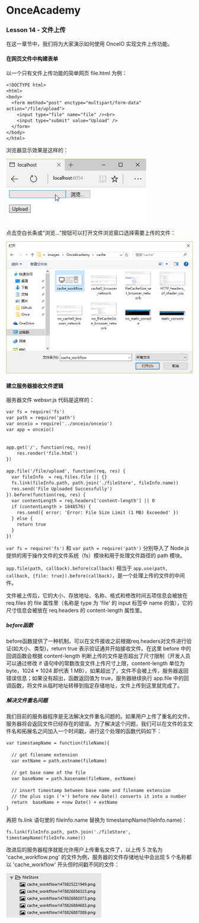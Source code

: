 # OnceAcademy
### Lesson 14 - 文件上传    

在这一章节中，我们将为大家演示如何使用 OnceIO 实现文件上传功能。

#### 在网页文件中构建表单

以一个只有文件上传功能的简单网页 file.html 为例：

	<!DOCTYPE html>
	<html>
	<body>
	  <form method="post" enctype="multipart/form-data" action="/file/upload">
	    <input type="file" name="file" /><br>
	    <input type="submit" value="Upload" />
	  </form>
	</body>
	</html>

浏览器显示效果是这样的：  
  
![网页显示效果][1]  
  
点击空白长条或“浏览…”按钮可以打开文件浏览窗口选择需要上传的文件：  
  
![文件浏览窗口][2]  
  
#### 建立服务器接收文件逻辑

服务器文件 websvr.js 代码是这样的：

	var fs = require('fs')
	var path = require('path')
	var onceio = require('../onceio/onceio')
	var app = onceio()


	app.get('/', function(req, res){
	    res.render('file.html')
	})

	app.file('/file/upload', function(req, res) {
	  var fileInfo  = req.files.file || {}
	  fs.link(fileInfo.path, path.join('./fileStore', fileInfo.name))
	  res.send('File Uploaded Successfully')
	}).before(function(req, res) {
	  var contentLength = req.headers['content-length'] || 0
	  if (contentLength > 1048576) {
	    res.send({ error: 'Error: File Size Limit (1 MB) Exceeded' })
	  } else {
	    return true
	  }
	})

`var fs = require('fs')` 和 `var path = require('path')` 分别导入了 Node.js 提供的用于操作文件的文件系统（fs）模块和用于处理文件路径的 path 模块。  
  
`app.file(path, callback).before(callback)` 相当于 `app.use(path, callback, {file: true}).before(callback)`，是一个处理上传的文件的中间件。  
  
文件被上传后，它的大小、存放地址、名称、格式和修改时间五项信息会被放在 req.files 的 file 属性里（名称是 type
为 'file' 的 input 标签中 name 的值），它的尺寸信息会被放在 req.headers 的 content-length 属性里。

##### before函数

before函数提供了一种机制，可以在文件接收之前根据req.headers对文件进行验证(如大小、类型)，return true 表示验证通并开始接收文件。在这里 before 中的回调函数会根据 content-length 判断上传的文件是否超出了尺寸限制（开发人员可以通过修改 if 语句中的常数改变文件上传尺寸上限，content-length 单位为 byte，1024 * 1024 即代表 1 MB），如果超出了，文件不会被上传，服务器返回错误信息；如果没有超出，函数返回值为 true，服务器继续执行 app.file 中的回调函数，将文件从临时地址转移到指定存储地址，文件上传到这里就完成了。  
  
##### 解决文件重名问题

我们目前的服务器程序是无法解决文件重名问题的。如果用户上传了重名的文件，服务器将会返回文件已经存在的错误。为了解决这个问题，我们可以在文件的主文件名和拓展名之间加入一个时间戳，进行这个处理的函数代码如下：

	var timestampName = function(fileName){

	  // get filename extension
	  var extName = path.extname(fileName) 

	  // get base name of the file
	  var baseName = path.basename(fileName, extName)

	  // insert timestamp between base name and filename extension
	  // the plus sign ('+') before new Date() converts it into a number
	  return  baseName + +new Date() + extName
	}

再把 fs.link 语句里的 fileInfo.name 替换为 timestampName(fileInfo.name)：

	fs.link(fileInfo.path, path.join('./fileStore', timestampName(fileInfo.name)))

改进后的服务器程序就能允许用户上传重名文件了，以上传 5 次名为 'cache_workflow.png' 的文件为例，服务器的文件存储地址中会出现 5 个名称都以 'cache_workflow' 开头但时间戳不同的文件：  
  
![5 个以 'cache_workflow' 开头但时间戳不同的文件][3]  
  
 








[1]: https://raw.githubusercontent.com/OnceDoc/images/gh-pages/OnceAcademy/uploading_file/webpage_display.png
[2]: https://raw.githubusercontent.com/OnceDoc/images/gh-pages/OnceAcademy/uploading_file/opening_file.png
[3]: https://raw.githubusercontent.com/OnceDoc/images/gh-pages/OnceAcademy/uploading_file/timestamp_name.png
